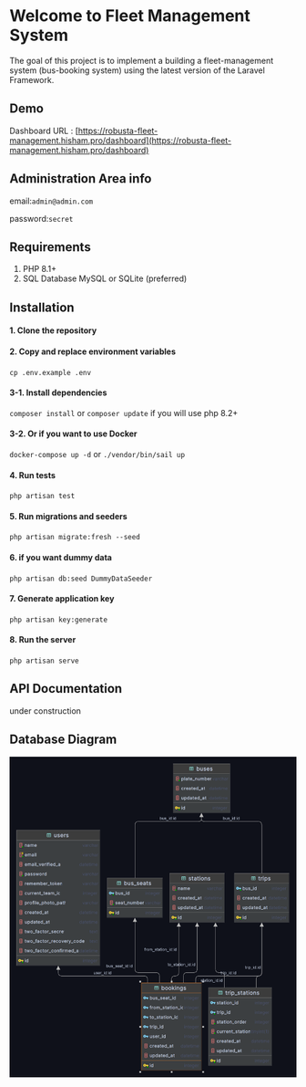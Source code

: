 # Welcome to Fleet Management System

The goal of this project is to implement a building a fleet-management system (bus-booking system) using the latest
version of the Laravel Framework.

## Demo

Dashboard
URL : [https://robusta-fleet-management.hisham.pro/dashboard](https://robusta-fleet-management.hisham.pro/dashboard)

## Administration Area info

email:`admin@admin.com`

password:`secret`

## Requirements

1. PHP 8.1+
2. SQL Database MySQL or SQLite (preferred)

## Installation

#### 1. Clone the repository

#### 2. Copy and replace environment variables

`cp .env.example .env`

#### 3-1. Install dependencies

`composer install` or `composer update` if you will use php 8.2+

#### 3-2. Or if you want to use Docker

`docker-compose up -d` or `./vendor/bin/sail up`

#### 4. Run tests

`php artisan test`

#### 5. Run migrations and seeders

`php artisan migrate:fresh --seed`

#### 6. if you want dummy data

`php artisan db:seed DummyDataSeeder`

#### 7. Generate application key

`php artisan key:generate`

#### 8. Run the server

`php artisan serve`

## API Documentation

under construction

## Database Diagram

![Database Diagram](db_diagram.png)
